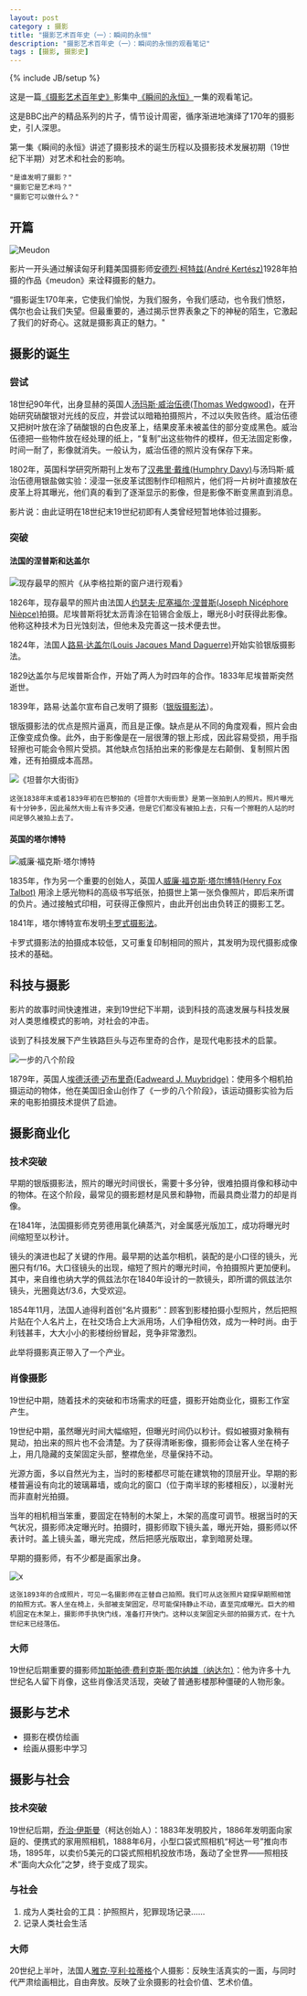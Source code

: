 ```yaml
---
layout: post
category : 摄影
title: "摄影艺术百年史（一）：瞬间的永恒"
description: "摄影艺术百年史（一）：瞬间的永恒的观看笔记"
tags : [摄影, 摄影史]
---
```

{% include JB/setup %}

这是一篇[《摄影艺术百年史》](http://movie.douban.com/subject/4154964/)影集中[《瞬间的永恒》](http://v.youku.com/v_show/id_XNDcyMTUzMTE2.html)一集的观看笔记。

这是BBC出产的精品系列的片子，情节设计周密，循序渐进地演绎了170年的摄影史，引人深思。

第一集《瞬间的永恒》讲述了摄影技术的诞生历程以及摄影技术发展初期（19世纪下半期）对艺术和社会的影响。

    "是谁发明了摄影？"
    "摄影它是艺术吗？"
    "摄影它可以做什么？"

## 开篇

![Meudon](http://gtms01.alicdn.com/tps/i1/TB18nmmHXXXXXXCXFXX2Ek84XXX-223-300.jpg)

影片一开头通过解读匈牙利籍美国摄影师[安德烈·柯特兹(André Kertész)](http://baike.baidu.com/view/1693070.htm)1928年拍摄的作品《meudon》来诠释摄影的魅力。

“摄影诞生170年来，它使我们愉悦，为我们服务，令我们感动，也令我们愤怒，偶尔也会让我们失望。但最重要的，通过揭示世界表象之下的神秘的陌生，它激起了我们的好奇心。这就是摄影真正的魅力。"

## 摄影的诞生

### 尝试

18世纪90年代，出身显赫的英国人[汤玛斯·威治伍德(Thomas Wedgwood)](http://en.wikipedia.org/wiki/Thomas_Wedgwood_(photographer))，在开始研究硝酸银对光线的反应，并尝试以暗箱拍摄照片，不过以失败告终。威治伍德又把树叶放在涂了硝酸银的白色皮革上，结果皮革未被盖住的部分变成黑色。威治伍德把一些物件放在经处理的纸上，“复制”出这些物件的模样，但无法固定影像，时间一耐了，影像就消失。一般认为，威治伍德的照片没有保存下来。

1802年，英国科学研究所期刊上发布了[汉弗里·戴维(Humphry Davy)](http://baike.baidu.com/view/1328243.htm)与汤玛斯·威治伍德用银盐做实验：浸湿一张皮革试图制作印相照片，他们将一片树叶直接放在皮革上将其曝光，他们真的看到了逐渐显示的影像，但是影像不断变黑直到消息。

影片说：由此证明在18世纪末19世纪初即有人类曾经短暂地体验过摄影。

### 突破

#### 法国的涅普斯和达盖尔

![现存最早的照片《从李格拉斯的窗户进行观看》](http://gtms04.alicdn.com/tps/i4/TB1S.JhHXXXXXXZXpXXFge9WpXX-390-272.jpg)

1826年，现存最早的照片由法国人[约瑟夫·尼塞福尔·涅普斯(Joseph Nicéphore Nièpce)](http://baike.baidu.com/view/5696831.htm)拍摄。尼埃普斯将犹太沥青涂在铅锡合金版上，曝光8小时获得此影像。他称这种技术为日光蚀刻法，但他未及完善这一技术便去世。

1824年，法国人[路易·达盖尔(Louis Jacques Mand Daguerre)](http://baike.baidu.com/view/53561.htm)开始实验银版摄影法。

1829达盖尔与尼埃普斯合作，开始了两人为时四年的合作。1833年尼埃普斯突然逝世。

1839年，路易·达盖尔宣布自己发明了摄影（[银版摄影法](http://zh.wikipedia.org/wiki/%E9%93%B6%E7%89%88%E6%91%84%E5%BD%B1%E6%B3%95)）。

银版摄影法的优点是照片逼真，而且是正像。缺点是从不同的角度观看，照片会由正像变成负像。此外，由于影像是在一层很薄的银上形成，因此容易受损，用手指轻擦也可能会令照片受损。其他缺点包括拍出来的影像是左右颠倒、复制照片困难，还有拍摄成本高昂。

![《坦普尔大街街》](http://gtms02.alicdn.com/tps/i2/TB15NSnHXXXXXc1XpXXzUS_WpXX-387-278.jpg)

    这张1838年末或者1839年初在巴黎拍的《坦普尔大街街景》是第一张拍到人的照片。照片曝光有十分钟多，因此虽然大街上有许多交通，但是它们都没有被拍上去，只有一个擦鞋的人站的时间足够久被拍上去了。

#### 英国的塔尔博特

![威廉·福克斯·塔尔博特](http://gtms01.alicdn.com/tps/i1/TB1tb9kHXXXXXX9XVXXQtnXWpXX-390-316.jpg)

1835年，作为另一个重要的创始人，英国人[威廉·福克斯·塔尔博特(Henry Fox Talbot)](http://baike.baidu.com/view/3771570.htm) 用涂上感光物料的高级书写纸张，拍摄世上第一张负像照片，即后来所谓的负片。通过接触式印相，可获得正像照片，由此开创出由负转正的摄影工艺。

1841年，塔尔博特宣布发明[卡罗式摄影法](http://baike.baidu.com/view/4204130.htm)。

卡罗式摄影法的拍摄成本较低，又可重复印制相同的照片，其发明为现代摄影成像技术的基础。

## 科技与摄影

影片的故事时间快速推进，来到19世纪下半期，谈到科技的高速发展与科技发展对人类思维模式的影响，对社会的冲击。

谈到了科技发展下产生铁路巨头与迈布里奇的合作，是现代电影技术的启蒙。

![一步的八个阶段](http://gtms02.alicdn.com/tps/i2/TB1iJ1lHXXXXXc5XFXXiR13WpXX-390-241.jpg)

1879年，英国人[埃德沃德·迈布里奇(Eadweard J. Muybridge)](http://baike.baidu.com/view/3265852.htm)：使用多个相机拍摄运动的物体，他在美国旧金山创作了《一步的八个阶段》，该运动摄影实验为后来的电影拍摄技术提供了启迪。

## 摄影商业化

### 技术突破

早期的银版摄影法，照片的曝光时间很长，需要十多分钟，很难拍摄肖像和移动中的物体。在这个阶段，最常见的摄影题材是风景和静物，而最具商业潜力的却是肖像。

在1841年，法国摄影师克劳德用氯化碘蒸汽，对金属感光版加工，成功将曝光时间缩短至以秒计。

镜头的演进也起了关键的作用。最早期的达盖尔相机，装配的是小口径的镜头，光圈只有f/16。大口径镜头的出现，缩短了照片的曝光时间，令拍摄照片更加便利。 其中，来自维也纳大学的佩兹法尔在1840年设计的一款镜头，即所谓的佩兹法尔镜头，光圈竟达f/3.6，大受欢迎。

1854年11月，法国人迪得利首创“名片摄影”：顾客到影楼拍摄小型照片，然后把照片贴在个人名片上，在社交场合上大派用场，人们争相仿效，成为一种时尚。由于利钱甚丰，大大小小的影楼纷纷冒起，竞争非常激烈。

此举将摄影真正带入了一个产业。

### 肖像摄影

19世纪中期，随着技术的突破和市场需求的旺盛，摄影开始商业化，摄影工作室产生。

19世纪中期，虽然曝光时间大幅缩短，但曝光时间仍以秒计。假如被摄对象稍有晃动，拍出来的照片也不会清楚。为了获得清晰影像，摄影师会让客人坐在椅子上，用几隐藏的支架固定头部，整襟危坐，尽量保持不动。

光源方面，多以自然光为主，当时的影楼都尽可能在建筑物的顶层开业。早期的影楼普遍设有向北的玻璃幕墙，或向北的窗口（位于南半球的影楼相反），以漫射光而非直射光拍摄。

当年的相机相当笨重，要固定在特制的木架上，木架的高度可调节。根据当时的天气状况，摄影师决定曝光时。拍摄时，摄影师取下镜头盖，曝光开始，摄影师以怀表计时。盖上镜头盖，曝光完成，然后把感光版取出，拿到暗房处理。

早期的摄影师，有不少都是画家出身。

![x](http://upload.wikimedia.org/wikipedia/commons/thumb/5/5b/Photographer-studio-1893.jpg/250px-Photographer-studio-1893.jpg)

    这张1893年的合成照片，可见一名摄影师在正替自己拍照。我们可从这张照片窥探早期照相馆的拍照方式。客人坐在椅上，头部被支架固定，尽可能保持静止不动，直至完成曝光。巨大的相机固定在木架上，摄影师手执快门线，准备打开快门。这种以支架固定头部的拍摄方式，在十九世纪末已经落伍。

### 大师

19世纪后期重要的摄影师[加斯帕德·费利克斯·图尔纳雄（纳达尔）](http://zh.wikipedia.org/wiki/%E7%B4%8D%E9%81%94%E7%88%BE_(%E6%94%9D%E5%BD%B1%E5%AE%B6))：他为许多十九世纪名人留下肖像，这些肖像活灵活现，突破了普通影楼那种僵硬的人物形象。


## 摄影与艺术

* 摄影在模仿绘画
* 绘画从摄影中学习

## 摄影与社会

### 技术突破

19世纪后期，[乔治·伊斯曼](http://baike.baidu.com/view/1640964.htm)（柯达创始人）：1883年发明胶片，1886年发明面向家庭的、便携式的家用照相机，1888年6月，小型口袋式照相机“柯达一号”推向市场，1895年，以卖价5美元的口袋式照相机投放市场，轰动了全世界——照相技术“面向大众化”之梦，终于变成了现实。

### 与社会

1. 成为人类社会的工具：护照照片，犯罪现场记录……
2. 记录人类社会生活

### 大师

20世纪上半叶，法国人[雅克·亨利·拉蒂格](http://baike.baidu.com/view/3221414.htm)个人摄影：反映生活真实的一面，与同时代严肃绘画相比，自由奔放。反映了业余摄影的社会价值、艺术价值。
